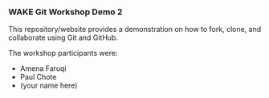 ### WAKE Git Workshop Demo 2

This repository/website provides a demonstration on how to fork, clone, and collaborate using Git and GitHub.

The workshop participants were:

* Amena Faruqi
* Paul Chote
* (your name here)
